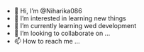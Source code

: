 - 👋 Hi, I’m @Niharika086
- 👀 I’m interested in learning new things
- 🌱 I’m currently learning wed development 
- 💞️ I’m looking to collaborate on ...
- 📫 How to reach me ...

<!---
Niharika086/Niharika086 is a ✨ special ✨ repository because its `README.md` (this file) appears on your GitHub profile.
You can click the Preview link to take a look at your changes.
--->
